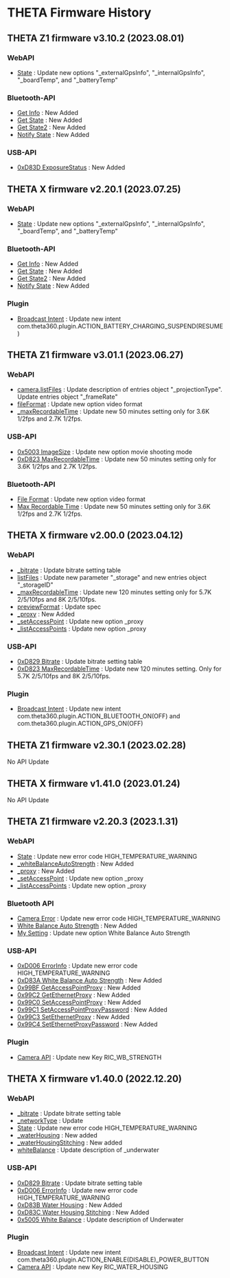 # THETA Firmware History

## THETA Z1 firmware v3.10.2 (2023.08.01)

### WebAPI
* [State](../theta-web-api-v2.1/protocols/state.md) : Update new options "\_externalGpsInfo", "\_internalGpsInfo", "\_boardTemp", and "\_batteryTemp"

### Bluetooth-API
* [Get Info](../theta-bluetooth-api/camera_control_command_v2/get_info.md) : New Added
* [Get State](../theta-bluetooth-api/camera_control_command_v2/get_state.md) : New Added
* [Get State2](../theta-bluetooth-api/camera_control_command_v2/get_state2.md) : New Added
* [Notify State](../theta-bluetooth-api/camera_control_command_v2/notify_state.md) : New Added

### USB-API
* [0xD83D ExposureStatus](../theta-usb-api/property/exposure_status.md) : New Added
  
## THETA X firmware v2.20.1 (2023.07.25)

### WebAPI
* [State](../theta-web-api-v2.1/protocols/state.md) : Update new options "\_externalGpsInfo", "\_internalGpsInfo", "\_boardTemp", and "\_batteryTemp"

### Bluetooth-API
* [Get Info](../theta-bluetooth-api/camera_control_command_v2/get_info.md) : New Added
* [Get State](../theta-bluetooth-api/camera_control_command_v2/get_state.md) : New Added
* [Get State2](../theta-bluetooth-api/camera_control_command_v2/get_state2.md) : New Added
* [Notify State](../theta-bluetooth-api/camera_control_command_v2/notify_state.md) : New Added

### Plugin
* [Broadcast Intent](../ricoh-theta-plugin/broadcast-intent.md#control-battery-charging) : Update new intent com.theta360.plugin.ACTION_BATTERY_CHARGING_SUSPEND(RESUME)

## THETA Z1 firmware v3.01.1 (2023.06.27)

### WebAPI
* [camera.listFiles](../theta-web-api-v2.1/commands/camera.list_files.md) : Update description of entries object "_projectionType". Update entries object "_frameRate"
* [fileFormat](../theta-web-api-v2.1/options/file_format.md) : Update new option video format
* [_maxRecordableTime](../theta-web-api-v2.1/options/_max_recordable_time.md) : Update new 50 minutes setting only for 3.6K 1/2fps and 2.7K 1/2fps.

### USB-API
* [0x5003 ImageSize](../theta-usb-api/property/image_size.md) : Update new option movie shooting mode
* [0xD823 MaxRecordableTime](../theta-usb-api/property/max_recordable_time.md) : Update new 50 minutes setting only for 3.6K 1/2fps and 2.7K 1/2fps.

### Bluetooth-API
* [File Format](../theta-bluetooth-api/shooting_control_command/file_format.md) : Update new option video format
* [Max Recordable Time](../theta-bluetooth-api/shooting_control_command/max_recordable_time.md) : Update new 50 minutes setting only for 3.6K 1/2fps and 2.7K 1/2fps.

## THETA X firmware v2.00.0 (2023.04.12)

### WebAPI

* [_bitrate](../theta-web-api-v2.1/options/_bitrate.md) : Update bitrate setting table
* [listFiles](../theta-web-api-v2.1/commands/camera.list_files.md) : Update new parameter "_storage" and new entries object "_storageID"
* [_maxRecordableTime](../theta-web-api-v2.1/options/_max_recordable_time.md) : Update new 120 minutes setting only for 5.7K 2/5/10fps and 8K 2/5/10fps.
* [previewFormat](../theta-web-api-v2.1/options/preview_format.md) : Update spec
* [_proxy](../theta-web-api-v2.1/options/_proxy.md) : New Added
* [_setAccessPoint](../theta-web-api-v2.1/commands/camera._set_access_point.md) : Update new option _proxy
* [_listAccessPoints](../theta-web-api-v2.1/commands/camera._list_access_points.md) : Update new option _proxy

### USB-API

* [0xD829 Bitrate](../theta-usb-api/property/bitrate.md) : Update bitrate setting table
* [0xD823 MaxRecordableTime](../theta-usb-api/property/max_recordable_time.md) : Update new 120 minutes setting. Only for 5.7K 2/5/10fps and 8K 2/5/10fps.

### Plugin
* [Broadcast Intent](../ricoh-theta-plugin/broadcast-intent.md#disable-power-button-feature) : Update new intent com.theta360.plugin.ACTION_BLUETOOTH_ON(OFF) and com.theta360.plugin.ACTION_GPS_ON(OFF)

## THETA Z1 firmware v2.30.1 (2023.02.28)

No API Update

## THETA X firmware v1.41.0 (2023.01.24)

No API Update

## THETA Z1 firmware v2.20.3 (2023.1.31)

### WebAPI
* [State](../theta-web-api-v2.1/protocols/state.md) : Update new error code HIGH_TEMPERATURE_WARNING
* [_whiteBalanceAutoStrength](../theta-web-api-v2.1/options/_white_balance_auto_strength.md) : New Added
* [_proxy](../theta-web-api-v2.1/options/_proxy.md) : New Added
* [_setAccessPoint](../theta-web-api-v2.1/commands/camera._set_access_point.md) : Update new option _proxy
* [_listAccessPoints](../theta-web-api-v2.1/commands/camera._list_access_points.md) : Update new option _proxy

### Bluetooth API
* [Camera Error](../theta-bluetooth-api/shooting_status_command/camera_error.md) : Update new error code HIGH_TEMPERATURE_WARNING
* [White Balance Auto Strength](../theta-bluetooth-api/shooting_control_command_v2/white_balance_auto_strength.md) : New Added
* [My Setting](../theta-bluetooth-api/shooting_control_command/my_setting.md) : Update new option White Balance Auto Strength
 
### USB-API
* [0xD006 ErrorInfo](../theta-usb-api/property/error_info.md) : Update new error code HIGH_TEMPERATURE_WARNING
* [0xD83A White Balance Auto Strength](../theta-usb-api/property/white_balance_auto_strength.md) : New Added
* [0x99BF GetAccessPointProxy](../theta-usb-api/operation/get_access_point_proxy.md) : New Added
* [0x99C2 GetEthernetProxy](../theta-usb-api/operation/get_ethernet_proxy.md) : New Added
* [0x99C0 SetAccessPointProxy](../theta-usb-api/operation/set_access_point_proxy.md) : New Added
* [0x99C1 SetAccessPointProxyPassword](../theta-usb-api/operation/set_access_point_proxy_password.md) : New Added
* [0x99C3 SetEthernetProxy](../theta-usb-api/operation/set_ethernet_proxy.md) : New Added
* [0x99C4 SetEthernetProxyPassword](../theta-usb-api/operation/set_ethernet_proxy_password.md) : New Added

### Plugin
* [Camera API](../ricoh-theta-plugin/camera-api.md#white-balance-auto-strength) : Update new Key RIC_WB_STRENGTH

## THETA X firmware v1.40.0 (2022.12.20)

### WebAPI
* [_bitrate](../theta-web-api-v2.1/options/_bitrate.md) : Update bitrate setting table
* [_networkType](../theta-web-api-v2.1/options/_network_type.md) : Update
* [State](../theta-web-api-v2.1/protocols/state.md) : Update new error code HIGH_TEMPERATURE_WARNING
* [_waterHousing](../theta-web-api-v2.1/options/_water_housing.md) : New added
* [_waterHousingStitching](../theta-web-api-v2.1/options/_water_housing_stitching.md) : New added
* [whiteBalance](../theta-web-api-v2.1/options/white_balance.md) : Update description of _underwater
 
### USB-API
* [0xD829 Bitrate](../theta-usb-api/property/bitrate.md) : Update bitrate setting table
* [0xD006 ErrorInfo](../theta-usb-api/property/error_info.md) : Update new error code HIGH_TEMPERATURE_WARNING
* [0xD83B Water Housing](../theta-usb-api/property/water_housing.md) : New Added
* [0xD83C Water Housing Stitching](../theta-usb-api/property/water_housing_stitching.md) : New Added
* [0x5005 White Balance](../theta-usb-api/property/white_balance.md) : Update description of Underwater

### Plugin
* [Broadcast Intent](../ricoh-theta-plugin/broadcast-intent.md#disable-power-button-feature) : Update new intent com.theta360.plugin.ACTION_ENABLE(DISABLE)_POWER_BUTTON
* [Camera API](../ricoh-theta-plugin/camera-api.md#stitching) : Update new Key RIC_WATER_HOUSING
